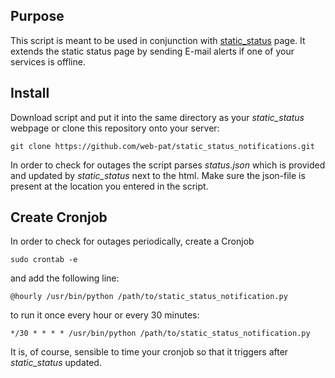 ## Purpose
This script is meant to be used in conjunction with [static_status](https://github.com/Cyclenerd/static_status) page. It extends the static status page by sending E-mail alerts if one of your services is offline.

## Install
Download script and put it into the same directory as your *static_status* webpage or clone this repository onto your server:

`git clone https://github.com/web-pat/static_status_notifications.git`

In order to check for outages the script parses *status.json* which is provided and updated by *static_status* next to the html. Make sure the json-file is present at the location you entered in the script.

## Create Cronjob
In order to check for outages periodically, create a Cronjob

`sudo crontab -e`

and add the following line:

`@hourly /usr/bin/python /path/to/static_status_notification.py`

to run it once every hour or every 30 minutes:

`*/30 * * * * /usr/bin/python /path/to/static_status_notification.py`

It is, of course, sensible to time your cronjob so that it triggers after *static_status* updated.


